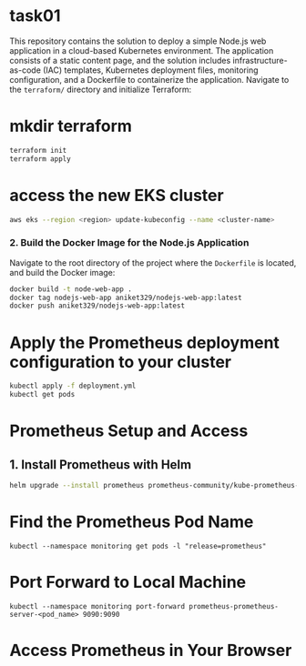 # task01
This repository contains the solution to deploy a simple Node.js web application in a cloud-based Kubernetes environment. The application consists of a static content page, and the solution includes infrastructure-as-code (IAC) templates, Kubernetes deployment files, monitoring configuration, and a Dockerfile to containerize the application.
Navigate to the `terraform/` directory and initialize Terraform:
# mkdir terraform
```bash
terraform init
terraform apply
```
# access the new EKS cluster
```bash
aws eks --region <region> update-kubeconfig --name <cluster-name>
```
### 2. Build the Docker Image for the Node.js Application

Navigate to the root directory of the project where the `Dockerfile` is located, and build the Docker image:

```bash
docker build -t node-web-app .
docker tag nodejs-web-app aniket329/nodejs-web-app:latest
docker push aniket329/nodejs-web-app:latest
```
# Apply the Prometheus deployment configuration to your cluster
```bash
kubectl apply -f deployment.yml
kubectl get pods
```
# Prometheus Setup and Access
## 1. Install Prometheus with Helm
```bash
helm upgrade --install prometheus prometheus-community/kube-prometheus-stack --namespace monitoring --create-namespace --wait
```
# Find the Prometheus Pod Name
```
kubectl --namespace monitoring get pods -l "release=prometheus"
```
#   Port Forward to Local Machine
```
kubectl --namespace monitoring port-forward prometheus-prometheus-server-<pod_name> 9090:9090
```
# Access Prometheus in Your Browser
